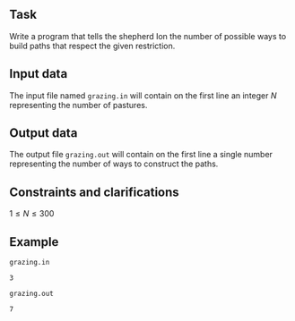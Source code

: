 ## Task

Write a program that tells the shepherd Ion the number of possible ways to build paths that respect the given restriction.

## Input data

The input file named `grazing.in` will contain on the first line an integer $N$ representing the number of pastures.

## Output data

The output file `grazing.out` will contain on the first line a single number representing the number of ways to construct the paths.

## Constraints and clarifications

$1 \leq N \leq 300$

## Example

`grazing.in` 
```
3
```

`grazing.out`
```
7
```